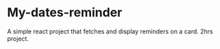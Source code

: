 # My-dates-reminder
A simple react project that fetches and display reminders on a card. 2hrs project.
